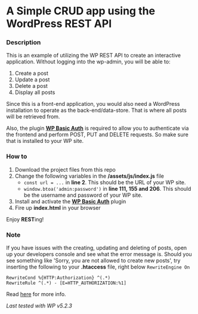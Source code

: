 # **A Simple CRUD app using the WordPress REST API**

### Description 
This is an example of utilizing the WP REST API to create an interactive application. Without logging into the wp-admin, you will be able to:
1. Create a post
2. Update a post
3. Delete a post
4. Display all posts

Since this is a front-end application, you would also need a WordPress installation to operate as the back-end/data-store. That is where all posts will be retrieved from.

Also, the plugin [**WP Basic Auth**](https://github.com/WP-API/Basic-Auth) is required to allow you to authenticate via the frontend and perform POST, PUT and DELETE requests. So make sure that is installed to your WP site.

### How to
1. Download the project files from this repo
2. Change the following variables in the **/assets/js/index.js** file
   * ``const url = ...`` in **line 2**. This should be the URL of your WP site.
   * ``window.btoa('admin:password')`` in **line 111, 155 and 206**. This should be the username and password of your WP site.
3. Install and activate the [**WP Basic Auth**](https://github.com/WP-API/Basic-Auth) plugin
4. Fire up **index.html** in your browser

Enjoy **REST**ing!

### Note
If you have issues with the creating, updating and deleting of posts, open up your developers console and see what the error message is. Should you see something like 'Sorry, you are not allowed to create new posts', try inserting the following to your **.htaccess** file, right below ``RewriteEngine On``
```
RewriteCond %{HTTP:Authorization} ^(.*)
RewriteRule ^(.*) - [E=HTTP_AUTHORIZATION:%1]
```
Read [here](https://github.com/WP-API/Basic-Auth/issues/35) for more info.

_Last tested with WP v5.2.3_